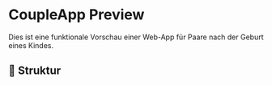 # CoupleApp Preview

Dies ist eine funktionale Vorschau einer Web-App für Paare nach der Geburt eines Kindes.

## 📁 Struktur
